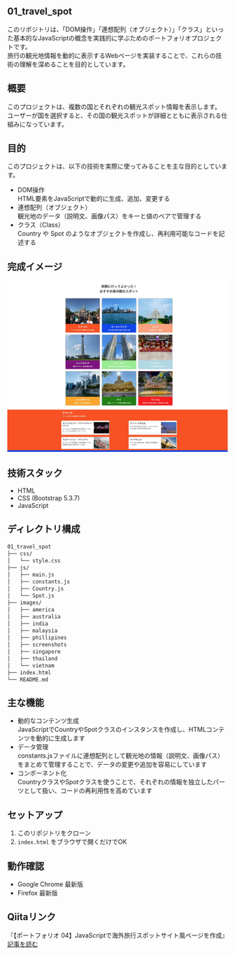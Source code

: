 ## 01_travel_spot

このリポジトリは、「DOM操作」「連想配列（オブジェクト）」「クラス」といった基本的なJavaScriptの概念を実践的に学ぶためのポートフォリオプロジェクトです。  
旅行の観光地情報を動的に表示するWebページを実装することで、これらの技術の理解を深めることを目的としています。


## 概要
このプロジェクトは、複数の国とそれぞれの観光スポット情報を表示します。
ユーザーが国を選択すると、その国の観光スポットが詳細とともに表示される仕組みになっています。


## 目的

このプロジェクトは、以下の技術を実際に使ってみることを主な目的としています。

- DOM操作  
HTML要素をJavaScriptで動的に生成、追加、変更する
- 連想配列（オブジェクト）  
観光地のデータ（説明文、画像パス）をキーと値のペアで管理する
- クラス（Class）  
Country や Spot のようなオブジェクトを作成し、再利用可能なコードを記述する

## 完成イメージ

![トップページ](./images/screenshots/top-page.jpg)


## 技術スタック

- HTML
- CSS (Bootstrap 5.3.7)
- JavaScript


## ディレクトリ構成

```
01_travel_spot
├── css/
│   └── style.css
├── js/
│   ├── main.js
│   ├── constants.js
│   ├── Country.js
│   └── Spot.js
├── images/
│   ├── america
│   ├── australia
│   ├── india
│   ├── malaysia
│   ├── phillipines
│   ├── screenshots
│   ├── singapore
│   ├── thailand
│   └── vietnam
├── index.html
└── README.md
```


## 主な機能

- 動的なコンテンツ生成  
JavaScriptでCountryやSpotクラスのインスタンスを作成し、HTMLコンテンツを動的に生成します
- データ管理  
constants.jsファイルに連想配列として観光地の情報（説明文、画像パス）をまとめて管理することで、データの変更や追加を容易にしています
- コンポーネント化  
CountryクラスやSpotクラスを使うことで、それぞれの情報を独立したパーツとして扱い、コードの再利用性を高めています


## セットアップ
1. このリポジトリをクローン
2. `index.html` をブラウザで開くだけでOK


## 動作確認
- Google Chrome 最新版
- Firefox 最新版


## Qiitaリンク
『【ポートフォリオ 04】JavaScriptで海外旅行スポットサイト風ページを作成』[記事を読む](https://qiita.com/mabo23/items/f82ec0bb46c128b7e64a)